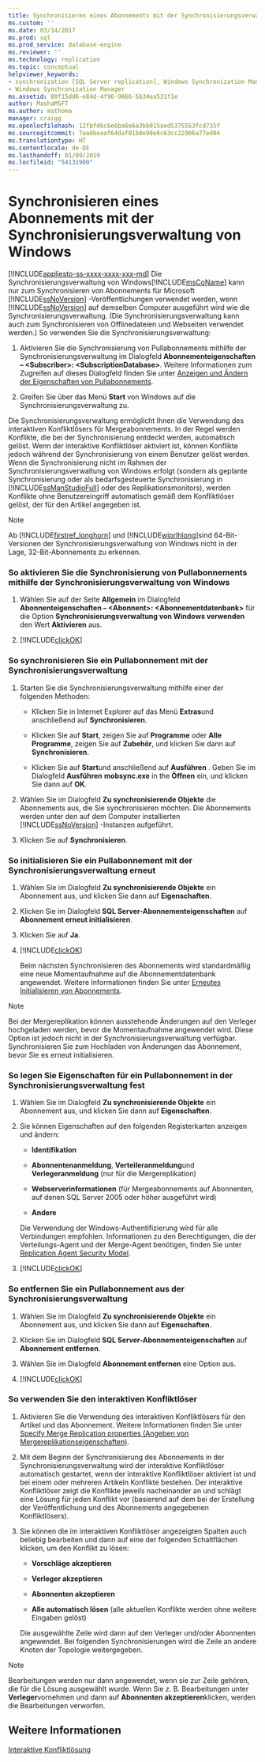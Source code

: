 ```yaml
---
title: Synchronisieren eines Abonnements mit der Synchronisierungsverwaltung von Windows | Microsoft-Dokumentation
ms.custom: ''
ms.date: 03/14/2017
ms.prod: sql
ms.prod_service: database-engine
ms.reviewer: ''
ms.technology: replication
ms.topic: conceptual
helpviewer_keywords:
- synchronization [SQL Server replication], Windows Synchronization Manager
- Windows Synchronization Manager
ms.assetid: 80f15dd6-e84d-4f96-9866-5b34ea531f1e
author: MashaMSFT
ms.author: mathoma
manager: craigg
ms.openlocfilehash: 12fbfd6c6e6ba6e6a3bb015aed5375553fcd735f
ms.sourcegitcommit: 7aa6beaaf64daf01b0e98e6c63cc22906a77ed04
ms.translationtype: HT
ms.contentlocale: de-DE
ms.lasthandoff: 01/09/2019
ms.locfileid: "54131900"
---
```

# <a name="synchronize-a-subscription-using-windows-synchronization-manager"></a>Synchronisieren eines Abonnements mit der Synchronisierungsverwaltung von Windows
[!INCLUDE[appliesto-ss-xxxx-xxxx-xxx-md](../../includes/appliesto-ss-xxxx-xxxx-xxx-md.md)]
  Die Synchronisierungsverwaltung von Windows[!INCLUDE[msCoName](../../includes/msconame-md.md)] kann nur zum Synchronisieren von Abonnements für Microsoft [!INCLUDE[ssNoVersion](../../includes/ssnoversion-md.md)] -Veröffentlichungen verwendet werden, wenn [!INCLUDE[ssNoVersion](../../includes/ssnoversion-md.md)] auf demselben Computer ausgeführt wird wie die Synchronisierungsverwaltung. (Die Synchronisierungsverwaltung kann auch zum Synchronisieren von Offlinedateien und Webseiten verwendet werden.) So verwenden Sie die Synchronisierungsverwaltung:  
  
1.  Aktivieren Sie die Synchronisierung von Pullabonnements mithilfe der Synchronisierungsverwaltung im Dialogfeld **Abonnementeigenschaften – \<Subscriber>: \<SubscriptionDatabase>**. Weitere Informationen zum Zugreifen auf dieses Dialogfeld finden Sie unter [Anzeigen und Ändern der Eigenschaften von Pullabonnements](../../relational-databases/replication/view-and-modify-pull-subscription-properties.md).  
  
2.  Greifen Sie über das Menü **Start** von Windows auf die Synchronisierungsverwaltung zu.  
  
 Die Synchronisierungsverwaltung ermöglicht Ihnen die Verwendung des interaktiven Konfliktlösers für Mergeabonnements. In der Regel werden Konflikte, die bei der Synchronisierung entdeckt werden, automatisch gelöst. Wenn der interaktive Konfliktlöser aktiviert ist, können Konflikte jedoch während der Synchronisierung von einem Benutzer gelöst werden. Wenn die Synchronisierung nicht im Rahmen der Synchronisierungsverwaltung von Windows erfolgt (sondern als geplante Synchronisierung oder als bedarfsgesteuerte Synchronisierung in [!INCLUDE[ssManStudioFull](../../includes/ssmanstudiofull-md.md)] oder des Replikationsmonitors), werden Konflikte ohne Benutzereingriff automatisch gemäß dem Konfliktlöser gelöst, der für den Artikel angegeben ist.  
  
> [!NOTE]  
>  Ab [!INCLUDE[firstref_longhorn](../../includes/firstref-longhorn-md.md)] und [!INCLUDE[wiprlhlong](../../includes/wiprlhlong-md.md)]sind 64-Bit-Versionen der Synchronisierungsverwaltung von Windows nicht in der Lage, 32-Bit-Abonnements zu erkennen.  
  
### <a name="to-enable-the-synchronization-of-pull-subscriptions-with-windows-synchronization-manager"></a>So aktivieren Sie die Synchronisierung von Pullabonnements mithilfe der Synchronisierungsverwaltung von Windows  
  
1.  Wählen Sie auf der Seite **Allgemein** im Dialogfeld **Abonnenteigenschaften – \<Abonnent>: \<Abonnementdatenbank>** für die Option **Synchronisierungsverwaltung von Windows verwenden** den Wert **Aktivieren** aus.  
  
2.  [!INCLUDE[clickOK](../../includes/clickok-md.md)]  
  
### <a name="to-synchronize-a-pull-subscription-with-synchronization-manager"></a>So synchronisieren Sie ein Pullabonnement mit der Synchronisierungsverwaltung  
  
1.  Starten Sie die Synchronisierungsverwaltung mithilfe einer der folgenden Methoden:  
  
    -   Klicken Sie in Internet Explorer auf das Menü **Extras**und anschließend auf **Synchronisieren**.  
  
    -   Klicken Sie auf **Start**, zeigen Sie auf **Programme** oder **Alle Programme**, zeigen Sie auf **Zubehör**, und klicken Sie dann auf **Synchronisieren**.  
  
    -   Klicken Sie auf **Start**und anschließend auf **Ausführen** . Geben Sie im Dialogfeld **Ausführen**  **mobsync.exe** in the **Öffnen** ein, und klicken Sie dann auf **OK**.  
  
2.  Wählen Sie im Dialogfeld **Zu synchronisierende Objekte** die Abonnements aus, die Sie synchronisieren möchten. Die Abonnements werden unter den auf dem Computer installierten [!INCLUDE[ssNoVersion](../../includes/ssnoversion-md.md)] -Instanzen aufgeführt.  
  
3.  Klicken Sie auf **Synchronisieren**.  
  
### <a name="to-reinitialize-a-pull-subscription-with-synchronization-manager"></a>So initialisieren Sie ein Pullabonnement mit der Synchronisierungsverwaltung erneut  
  
1.  Wählen Sie im Dialogfeld **Zu synchronisierende Objekte** ein Abonnement aus, und klicken Sie dann auf **Eigenschaften**.  
  
2.  Klicken Sie im Dialogfeld **SQL Server-Abonnementeigenschaften** auf **Abonnement erneut initialisieren**.  
  
3.  Klicken Sie auf **Ja**.  
  
4.  [!INCLUDE[clickOK](../../includes/clickok-md.md)]  
  
     Beim nächsten Synchronisieren des Abonnements wird standardmäßig eine neue Momentaufnahme auf die Abonnementdatenbank angewendet. Weitere Informationen finden Sie unter [Erneutes Initialisieren von Abonnements](../../relational-databases/replication/reinitialize-subscriptions.md).  
  
> [!NOTE]  
>  Bei der Mergereplikation können ausstehende Änderungen auf den Verleger hochgeladen werden, bevor die Momentaufnahme angewendet wird. Diese Option ist jedoch nicht in der Synchronisierungsverwaltung verfügbar. Synchronisieren Sie zum Hochladen von Änderungen das Abonnement, bevor Sie es erneut initialisieren.  
  
### <a name="to-set-properties-for-a-pull-subscription-in-synchronization-manager"></a>So legen Sie Eigenschaften für ein Pullabonnement in der Synchronisierungsverwaltung fest  
  
1.  Wählen Sie im Dialogfeld **Zu synchronisierende Objekte** ein Abonnement aus, und klicken Sie dann auf **Eigenschaften**.  
  
2.  Sie können Eigenschaften auf den folgenden Registerkarten anzeigen und ändern:  
  
    -   **Identifikation**  
  
    -   **Abonnentenanmeldung**, **Verteileranmeldung**und **Verlegeranmeldung** (nur für die Mergereplikation)  
  
    -   **Webserverinformationen** (für Mergeabonnements auf Abonnenten, auf denen SQL Server 2005 oder höher ausgeführt wird)  
  
    -   **Andere**  
  
     Die Verwendung der Windows-Authentifizierung wird für alle Verbindungen empfohlen. Informationen zu den Berechtigungen, die der Verteilungs-Agent und der Merge-Agent benötigen, finden Sie unter [Replication Agent Security Model](../../relational-databases/replication/security/replication-agent-security-model.md).  
  
3.  [!INCLUDE[clickOK](../../includes/clickok-md.md)]  
  
### <a name="to-remove-a-pull-subscription-from-synchronization-manager"></a>So entfernen Sie ein Pullabonnement aus der Synchronisierungsverwaltung  
  
1.  Wählen Sie im Dialogfeld **Zu synchronisierende Objekte** ein Abonnement aus, und klicken Sie dann auf **Eigenschaften**.  
  
2.  Klicken Sie im Dialogfeld **SQL Server-Abonnementeigenschaften** auf **Abonnement entfernen**.  
  
3.  Wählen Sie im Dialogfeld **Abonnement entfernen** eine Option aus.  
  
4.  [!INCLUDE[clickOK](../../includes/clickok-md.md)]  
  
### <a name="to-use-the-interactive-resolver"></a>So verwenden Sie den interaktiven Konfliktlöser  
  
1.  Aktivieren Sie die Verwendung des interaktiven Konfliktlösers für den Artikel und das Abonnement. Weitere Informationen finden Sie unter [Specify Merge Replication properties (Angeben von Mergereplikationseigenschaften)](../../relational-databases/replication/merge/specify-merge-replication-properties.md).  
  
2.  Mit dem Beginn der Synchronisierung des Abonnements in der Synchronisierungsverwaltung wird der interaktive Konfliktlöser automatisch gestartet, wenn der interaktive Konfliktlöser aktiviert ist und bei einem oder mehreren Artikeln Konflikte bestehen. Der interaktive Konfliktlöser zeigt die Konflikte jeweils nacheinander an und schlägt eine Lösung für jeden Konflikt vor (basierend auf dem bei der Erstellung der Veröffentlichung und des Abonnements angegebenen Konfliktlösers).  
  
3.  Sie können die im interaktiven Konfliktlöser angezeigten Spalten auch beliebig bearbeiten und dann auf eine der folgenden Schaltflächen klicken, um den Konflikt zu lösen:  
  
    -   **Vorschläge akzeptieren**  
  
    -   **Verleger akzeptieren**  
  
    -   **Abonnenten akzeptieren**  
  
    -   **Alle automatisch lösen** (alle aktuellen Konflikte werden ohne weitere Eingaben gelöst)  
  
     Die ausgewählte Zeile wird dann auf den Verleger und/oder Abonnenten angewendet. Bei folgenden Synchronisierungen wird die Zeile an andere Knoten der Topologie weitergegeben.  
  
> [!NOTE]  
>  Bearbeitungen werden nur dann angewendet, wenn sie zur Zeile gehören, die für die Lösung ausgewählt wurde. Wenn Sie z. B. Bearbeitungen unter **Verleger**vornehmen und dann auf **Abonnenten akzeptieren**klicken, werden die Bearbeitungen verworfen.  
  
## <a name="see-also"></a>Weitere Informationen  
 [Interaktive Konfliktlösung](../../relational-databases/replication/merge/advanced-merge-replication-conflict-interactive-resolution.md)  
  
  
